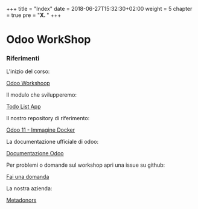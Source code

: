 +++
title = "Index"
date = 2018-06-27T15:32:30+02:00
weight = 5
chapter = true
pre = "<b>X. </b>"
+++

# Odoo WorkShop



### Riferimenti

L'inizio del corso:

[Odoo Workshoop](/odoo.workshop/basics/)

Il modulo che svilupperemo:

[Todo List App](https://github.com/metadonors/odoo.workshop.todo)

Il nostro repository di riferimento:

[Odoo 11 - Immagine Docker](https://github.com/metadonors/odoo.docker)

La documentazione ufficiale di odoo:

[Documentazione Odoo](https://www.odoo.com/documentation/11.0/index.html)

Per problemi o domande sul workshop apri una issue su github:

[Fai una domanda](https://github.com/metadonors/odoo.workshop/issues)

La nostra azienda:

[Metadonors](https://www.metadonors.it)

